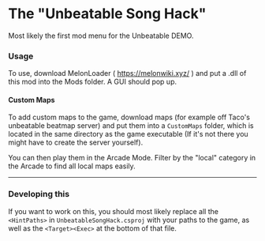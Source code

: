 # The "Unbeatable Song Hack"

Most likely the first mod menu for the Unbeatable DEMO.

### Usage

To use, download MelonLoader ( https://melonwiki.xyz/ ) and put a .dll of this mod into the Mods folder. A GUI should pop up.

#### Custom Maps

To add custom maps to the game, download maps (for example off Taco's unbeatable beatmap server) and put them into a `CustomMaps` folder, which is located in the same directory as the game executable (If it's not there you might have to create the server yourself).

You can then play them in the Arcade Mode. Filter by the "local" category in the Arcade to find all local maps easily.

---

### Developing this

If you want to work on this, you should most likely replace all the `<HintPaths>` in `UnbeatableSongHack.csproj` with your paths to the game, as well as the `<Target><Exec>` at the bottom of that file.
